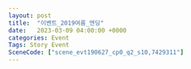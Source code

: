 ```yaml
---
layout: post
title:  "이벤트_2019여름_엔딩"
date:   2023-03-09 04:00:00 +0000
categories: Event
Tags: Story Event
SceneCode: ["scene_evt190627_cp0_q2_s10,7429311"]
---
```

